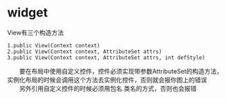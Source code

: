 # widget

View有三个构造方法

    1.public View(Context context)
    2.public View(Context context, AttributeSet attrs)
    3.public View(Context context, AttributeSet attrs, int defStyle)
　　要在布局中使用自定义控件，控件必须实现带参数AttributeSet的构造方法，实例化布局的时候会调用这个方法去实例化控件，否则就会报你图上的错误
　　另外引用自定义控件的时候必须用包名.类名的方式，否则也会报错